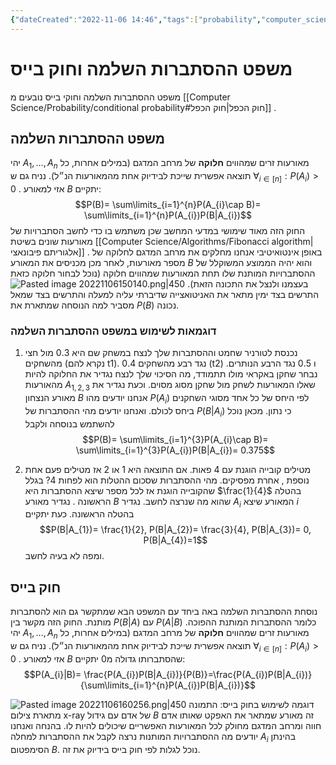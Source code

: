 ```yaml
---
{"dateCreated":"2022-11-06 14:46","tags":["probability","computer_science"],"pageDirection":"rtl","dg-publish":true,"permalink":"/computer-science/probability/the-complete-probability-theorem-and-bayes-law/","dgPassFrontmatter":true}
---
```



# משפט ההסתברות השלמה וחוק בייס
משפט ההסתברות השלמה וחוקי בייס נובעים מ [[Computer Science/Probability/conditional probability#חוק הכפל\|חוק הכפל]] .

## משפט ההסתברות השלמה 
יהי $A_{1},\dots,A_{n}$ מאורעות זרים שמהווים __חלוקה__ של מרחב המדגם (במילים אחרות, כל תוצאה אפשרית שייכת לבידיוק אחת מהמאורעות הנ״ל). נניח גם ש $\forall_{i\in[n]}: P(A_{i})>0$ . אזי למאורע $B$ יתקיים:
$$P(B)= \sum\limits_{i=1}^{n}P(A_{i}\cap B)= \sum\limits_{i=1}^{n}P(A_{i})P(B|A_{i})$$
החוק הזה מאוד שימושי במדעי המחשב שכן משתמש בו כדי לחשב הסתברויות של מאורעות שונים בשיטת [[Computer Science/Algorithms/Fibonacci algorithm\|אלגוריתם פיבונאצי]] .
באופן אינטואיטיבי אנחנו מחלקים את מרחב המדגם לחלוקה של מספר מאורעות, לאחר מכן מכניסים את המאורע $B$ והוא יהיה הממוצע המשוקלל של ההסתברויות המותנת שלו תחת המאורעות שמהווים חלוקה (נוכל לבחור חלוקה כזאת בעצמנו ולנצל את התכונה הזאת).
![Pasted image 20221106150140.png|450](/img/user/Assets/Pasted%20image%2020221106150140.png)
התרשים בצד ימין מתאר את האניטואצייה שדיברתי עליה למעלה והתרשים בצד שמאל מסביר למה הנוסחה שמתארת את $P(B)$ נכונה.

### דוגמאות לשימוש במשפט ההסתברות השלמה
1)  נכנסת לטורניר שחמט וההסתברות שלך לנצח במשחק שם היא 0.3 מול חצי מהשחקים (נקרא להם t1). 0.4 נגד רבע מהשחקים (t2) ו 0.5 נגד הרבע הנותרים. נבחר שחקן באקראי מולו תתמודד, מה הסיכוי שלך לנצח 
נגדיר את החלוקה להיות מהאורעות $A_{1,2,3}$ שאלו המאורעות לשחק מול שחקן מסוג מסוים.
וכעת נגדיר את מאורע הנצחון $B$
אנחנו יודעים מהו $P(A_{i})$ לפי היחס של כל אחד מסוגי השחקנים ביחס לכולם. ואנחנו יודעים מהי ההסתברות של $P(B|A_{i})$ כי נתון.
מכאן נוכל להשתמש בנוסחה ולקבל 
$$P(B)= \sum\limits_{i=1}^{3}P(A_{i}\cap B)= \sum\limits_{i=1}^{3}P(A_{i})P(B|A_{i})= 0.375$$

2)  מטילים קובייה הוגנת עם 4 פאות. אם התוצאה היא $1$ או $2$ אז מטילים פעם אחת נוספת , אחרת מפסיקים. מהי ההסתברות שסכום ההטלות הוא לפחות 4?
בגלל שהקובייה הוגנת אז לכל מספר שיצא ההסתברות היא $\frac{1}{4}$ בהטלה הראשונה .  נגדיר מאורע $B$ שהוא מה שנרצה לחשב. 
נגדיר $A_{i}$ המאורע שיצא $i$ בהטלה הראשונה. כעת יתקיים 
$$P(B|A_{1})= \frac{1}{2}, P(B|A_{2})= \frac{3}{4}, P(B|A_{3})= 0, P(B|A_{4})=1$$
ומפה לא בעיה לחשב.


## חוק בייס
נוסחת ההסתברות השלמה באה ביחד עם המשפט הבא שמתקשר גם הוא להסתברות מותנת. החוק הזה מקשר בין $P(B|A)$ עם $P(A|B)$ כלומר ההסתברות המותנת ההפוכה.
יהי $A_{1},\dots,A_{n}$ מאורעות זרים שמהווים __חלוקה__ של מרחב המדגם (במילים אחרות, כל תוצאה אפשרית שייכת לבידיוק אחת מהמאורעות הנ״ל). נניח גם ש $\forall_{i\in[n]}: P(A_{i})>0$ . אזי למאורע $B$ שהסתברותו גדולה מ0 יתקיים:
$$P(A_{i}|B)= \frac{P(A_{i})P(B|A_{i})}{P(B)}=\frac{P(A_{i})P(B|A_{i})}{\sum\limits_{i=1}^{n}P(A_{i})P(B|A_{i})}$$

![Pasted image 20221106160256.png|450](/img/user/Assets/Pasted%20image%2020221106160256.png)
דוגמה לשימוש בחוק בייס: 
התמונה מתארת צילום x-ray של אדם עם גידול $B$ זה מאורע שמתאר את האפקט שאותו אדם חווה ומרחב המדגם מחולק לכל המאורעות האפשריים שיכולים להיות לו.
בהנחה ואנחנו יודעים מה ההסתברויות המותנות נרצה לקבל את ההסתברות למחלה $A_{i}$ בהינתן הסימפטום $B$. נוכל לגלות לפי חוק בייס בידיוק את זה. 


